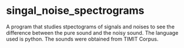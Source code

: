# singal_noise_spectrograms
A program that studies stpectograms of signals and noises to see the difference between the pure sound and the noisy sound. The language used is python. The sounds were obtained from TIMIT Corpus.
